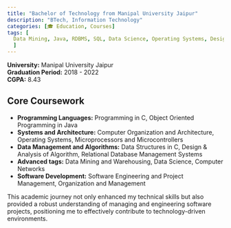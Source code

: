 ```yaml
---
title: "Bachelor of Technology from Manipal University Jaipur"
description: "BTech, Information Technology"
categories: [🎓 Education, Courses]
tags: [
  Data Mining, Java, RDBMS, SQL, Data Science, Operating Systems, Design & Analysis of Algorithm
  ]
---
```


**University:** Manipal University Jaipur  
**Graduation Period:** 2018 - 2022  
**CGPA:** 8.43

## Core Coursework

- **Programming Languages:** Programming in C, Object Oriented Programming in Java
- **Systems and Architecture:** Computer Organization and Architecture, Operating Systems, Microprocessors and Microcontrollers
- **Data Management and Algorithms:** Data Structures in C, Design & Analysis of Algorithm, Relational Database Management Systems
- **Advanced tags:** Data Mining and Warehousing, Data Science, Computer Networks
- **Software Development:** Software Engineering and Project Management, Organization and Management

This academic journey not only enhanced my technical skills but also provided a robust understanding of managing and engineering software projects, positioning me to effectively contribute to technology-driven environments.

